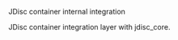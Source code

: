 <!-- Copyright Vespa.ai. Licensed under the terms of the Apache 2.0 license. See LICENSE in the project root. -->
JDisc container internal integration

JDisc container integration layer with jdisc_core.
